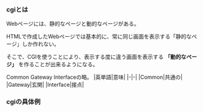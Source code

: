### cgiとは

Webページには、静的なページと動的なページがある。

HTMLで作成したWebページでは基本的に、常に同じ画面を表示する「静的なページ」しか作れない。

そこで、CGIを使うことにより、表示する度に違う画面を表示する **「動的なページ」** を作ることが出来るようになる。

Common Gateway Interfaceの略。
|英単語|意味|
|-|-|
|Common|共通の|
|Gateway|玄関|
|Interface|接点|

### cgiの具体例



